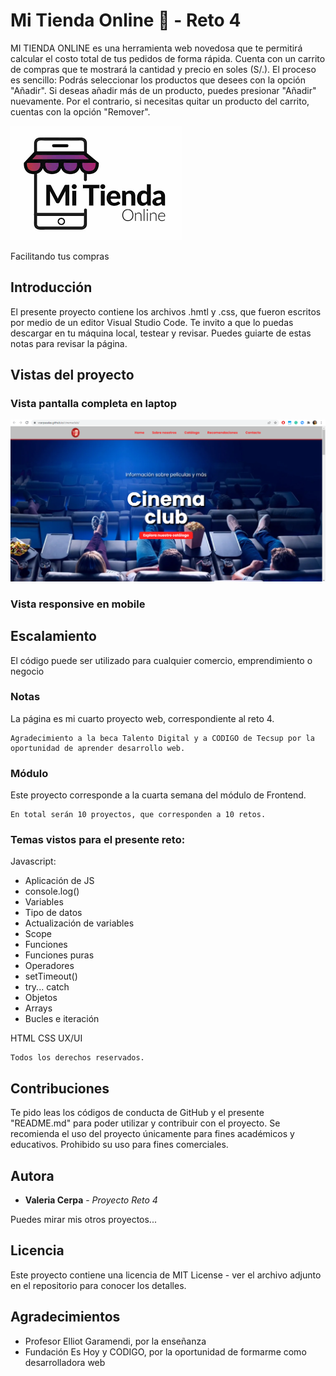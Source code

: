 # Mi Tienda Online 🛒 - Reto 4 

MI TIENDA ONLINE es una herramienta web novedosa que te permitirá calcular el costo total de tus pedidos de forma rápida. Cuenta con un carrito de compras que te mostrará la cantidad y precio en soles (S/.). El proceso es sencillo:
Podrás seleccionar los productos que desees con la opción "Añadir". Si deseas añadir más de un producto, puedes presionar "Añadir" nuevamente. Por el contrario, si necesitas quitar un producto del carrito, cuentas con la opción "Remover". 

![alt text](https://github.com/vcerpasalas/tienda_online/blob/fe8b961a24b3e284373b68aba09b8e24b54500a8/imgs/header.png)

Facilitando tus compras

## Introducción

El presente proyecto contiene los archivos .hmtl y .css, que fueron escritos por medio de un editor Visual Studio Code.
Te invito a que lo puedas descargar en tu máquina local, testear y revisar. Puedes guiarte de estas notas para revisar la página.

## Vistas del proyecto

### Vista pantalla completa en laptop

![alt text](https://github.com/vcerpasalas/cinemaclub/blob/7a16b6628fc9ba90217459c80a29ee8f77630d1f/img/vista%20completa.png)

### Vista responsive en mobile


## Escalamiento
El código puede ser utilizado para cualquier comercio, emprendimiento o negocio 


### Notas

La página es mi cuarto proyecto web, correspondiente al reto 4.

```
Agradecimiento a la beca Talento Digital y a CODIGO de Tecsup por la oportunidad de aprender desarrollo web.
```

### Módulo

Este proyecto corresponde a la cuarta semana del módulo de Frontend.

```
En total serán 10 proyectos, que corresponden a 10 retos.
```

### Temas vistos para el presente reto:

Javascript:
- Aplicación de JS
- console.log()
- Variables
- Tipo de datos
- Actualización de variables
- Scope
- Funciones
- Funciones puras
- Operadores
- setTimeout()
- try... catch
- Objetos
- Arrays
- Bucles e iteración

HTML
CSS
UX/UI

```
Todos los derechos reservados.
```

## Contribuciones

Te pido leas los códigos de conducta de GitHub y el presente "README.md" para poder utilizar y contribuir con el proyecto. Se recomienda el uso del proyecto únicamente para fines académicos y educativos. Prohibido su uso para fines comerciales.

## Autora

* **Valeria Cerpa** - *Proyecto Reto 4*

Puedes mirar mis otros proyectos...

## Licencia

Este proyecto contiene una licencia de MIT License - ver el archivo adjunto en el repositorio para conocer los detalles.

## Agradecimientos

* Profesor Elliot Garamendi, por la enseñanza
* Fundación Es Hoy y CODIGO, por la oportunidad de formarme como desarrolladora web

